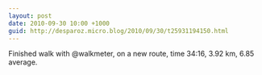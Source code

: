 ```yaml
---
layout: post
date: 2010-09-30 10:00 +1000
guid: http://desparoz.micro.blog/2010/09/30/t25931194150.html
---
```

Finished walk with @walkmeter, on a new route, time 34:16, 3.92 km, 6.85 average.
